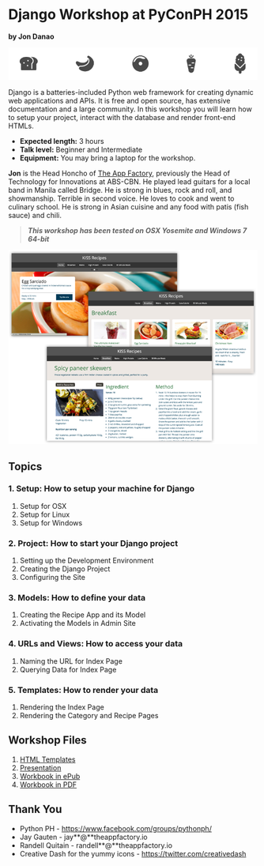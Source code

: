 # Django Workshop at PyConPH 2015

**by Jon Danao**

![](chapter-1/food.png)

Django is a batteries-included Python web framework for creating dynamic web applications and APIs. It is free and open source, has extensive documentation and a large community. In this workshop you will learn how to setup your project, interact with the database and render front-end HTMLs.

* **Expected length:** 3 hours
* **Talk level:** Beginner and Intermediate
* **Equipment:** You may bring a laptop for the workshop.

**Jon** is the Head Honcho of [The App Factory](http://theappfactory.io/), previously the Head of Technology for Innovations at ABS-CBN. He played lead guitars for a local band in Manila called Bridge. He is strong in blues, rock and roll, and showmanship. Terrible in second voice. He loves to cook and went to culinary school. He is strong in Asian cuisine and any food with patis (fish sauce) and chili.

> **_This workshop has been tested on OSX Yosemite and Windows 7 64-bit_**

![](chapter-1/screenshots.png)


## Topics

### 1. Setup: How to setup your machine for Django

1. Setup for OSX
2. Setup for Linux
3. Setup for Windows

### 2. Project: How to start your Django project

1. Setting up the Development Environment
2. Creating the Django Project
3. Configuring the Site

### 3. Models: How to define your data

1. Creating the Recipe App and its Model
2. Activating the Models in Admin Site

### 4. URLs and Views: How to access your data

1. Naming the URL for Index Page
2. Querying Data for Index Page

### 5. Templates: How to render your data

1. Rendering the Index Page
2. Rendering the Category and Recipe Pages


## Workshop Files

1. [HTML Templates](https://github.com/jondanao/django-workshop-2015/raw/master/downloads/htmls.zip)
2. [Presentation](https://github.com/jondanao/django-workshop-2015/raw/master/downloads/presentation.pdf)
3. [Workbook in ePub](https://github.com/jondanao/django-workshop-2015/raw/master/downloads/workbook.epub)
4. [Workbook in PDF](https://github.com/jondanao/django-workshop-2015/raw/master/downloads/workbook.pdf)


## Thank You

* Python PH - https://www.facebook.com/groups/pythonph/
* Jay Gauten - jay**@**theappfactory.io
* Randell Quitain - randell**@**theappfactory.io
* Creative Dash for the yummy icons - https://twitter.com/creativedash